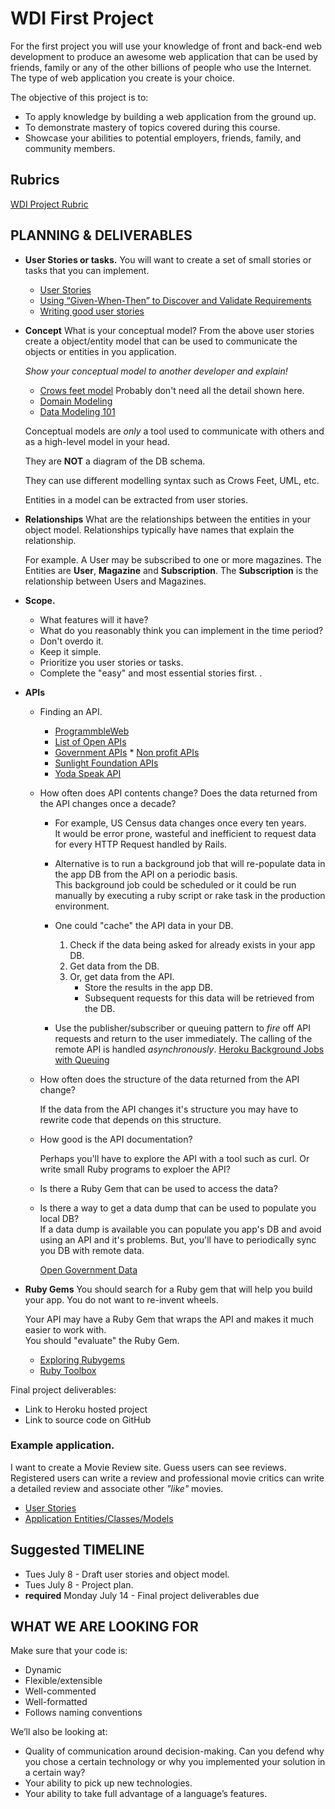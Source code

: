 # WDI First Project 

For the first project you will use your knowledge of front and back-end web development to produce an awesome web application that can be used by friends, family or any of the other billions of people who use the Internet. The type of web application you create is your choice.

The objective of this project is to:
* To apply knowledge by building a web application from the ground up.
* To demonstrate mastery of topics covered during this course.
* Showcase your abilities to potential employers, friends, family, and community members.


## Rubrics
[WDI Project Rubric](WDI_Project_Rubric_WDI_BOS_4.pdf)

## PLANNING & DELIVERABLES

*  **User Stories or tasks.**
	You will want to create a set of small stories or tasks that you can
	implement. 
	* [User Stories](http://www.mountaingoatsoftware.com/agile/user-stories) 
	* [Using “Given-When-Then” to Discover and Validate Requirements](http://ebgconsulting.com/blog/using-given-when-then-to-discover-and-validate-requirements-2/)  
	* [Writing good user stories](https://www.youtube.com/watch?v=DaqyLWOEObY)
* **Concept** What is your conceptual model? From the above user stories create a object/entity model that can be used to communicate the objects or entities in you application.

	_Show your conceptual model to another developer and explain!_  
	
	* [Crows feet model](http://www.tdan.com/view-articles/7474)
		Probably don't need all the detail shown here.  
	* [Domain Modeling](http://www.agilemodeling.com/essays/initialRequirementsModeling.htm#DomainModel)
	* [Data Modeling 101](http://www.agiledata.org/essays/dataModeling101.html)
	
	Conceptual models are _only_ a tool used to communicate with others and as 
	a high-level model in your head.
	
	They are __NOT__ a diagram of the DB schema.
	
	They can use different modelling syntax such as Crows Feet, UML, etc. 
	
	Entities in a model can be extracted from user stories.

* **Relationships** What are the relationships between the entities in your object model. Relationships typically have names that explain the relationship.

	For example. A User may be subscribed to one or more magazines. The Entities are __User__, __Magazine__ and __Subscription__. The __Subscription__ is the relationship between Users and Magazines.
 

* **Scope.** 
	* What features will it have? 
	* What do you reasonably think you can implement in the time period?
	* Don't overdo it. 
	* Keep it simple. 
	* Prioritize you user stories or tasks. 
	* Complete the "easy" and most essential stories first.
.  
* **APIs**
	* Finding an API. 
		* [ProgrammbleWeb](http://www.programmableweb.com/)  
		* [List of Open APIs](http://en.wikipedia.org/wiki/List_of_open_APIs)  
		* [Government APIs](https://www.data.gov/developers/apis)  		* [Non profit APIs](http://projects.propublica.org/nonprofits/)
		* [Sunlight Foundation APIs](http://sunlightfoundation.com/api/)
		* [Yoda Speak API](https://www.mashape.com/ismaelc/yoda-speak#!documentation)
	* How often does API contents change? Does the data returned from the API changes once a decade? 
	
		* For example, US Census data changes once every ten years.  
			 It would be error prone, wasteful and inefficient to request data for every HTTP Request handled by Rails.
	

		* Alternative is to run a background job that will re-populate data in the app DB from the API on a periodic basis.  
			This background job could be scheduled or it could be run manually
			by executing a ruby script or rake task in the production environment. 
		
		* One could "cache" the API data in your DB. 
			1. Check if the data being asked for already exists in your app DB.  
			2. Get data from the DB.
			3. Or, get data from the API.
				* Store the results in the app DB.
				* Subsequent requests for this data will be retrieved from the DB.
		
		* Use the publisher/subscriber or queuing pattern to _fire_ off API requests and return to the user immediately. The calling of the remote API is handled _asynchronously_.  [Heroku Background Jobs with Queuing](https://devcenter.heroku.com/articles/background-jobs-queueing)

	* How often does the structure of the data returned from the API change?
	
		If the data from the API changes it's structure you may have to rewrite code that depends on this structure.  
		  
	* How good is the API documentation?  
	   
	   Perhaps you'll have to explore the API with a tool such as curl. Or write small Ruby programs to exploer the API?
	     
	* Is there a Ruby Gem that can be used to access the data?  
	* Is there a way to get a data dump that can be used to populate you local DB?  
		If a data dump is available you can populate you app's DB and avoid using an API and it's problems. But, you'll have to periodically sync you DB with remote data.
  	    
  	    [Open Government Data](https://www.data.gov/)  
  	    
* **Ruby Gems**
	You should search for a Ruby gem that will help you build your app. You do not want to re-invent wheels. 
	 
	Your API may have a Ruby Gem that wraps the API and makes it much easier to work with.  
	You should "evaluate" the Ruby Gem. 
	* [Exploring Rubygems](http://railscasts.com/episodes/384-exploring-rubygems)
	* [Ruby Toolbox](https://www.ruby-toolbox.com/)

Final project deliverables:  
* Link to Heroku hosted project  
* Link to source code on GitHub  


### Example application.

I want to create a Movie Review site. Guess users can see reviews. Registered users can write a review and professional movie critics can write a detailed review and associate other _"like"_ movies. 

* [User Stories](user_stories.md)  
* [Application Entities/Classes/Models](entities.md)  

## Suggested TIMELINE

* Tues July 8 - Draft user stories and object model.
* Tues July 8 - Project plan.
* __required__ Monday July 14 - Final project deliverables due 

## WHAT WE ARE LOOKING FOR
Make sure that your code is:  
* Dynamic  
* Flexible/extensible  
* Well-commented  
* Well-formatted  
* Follows naming conventions  

We’ll also be looking at:  
* Quality of communication around decision-making. Can you defend why you chose a certain technology or why you implemented your solution in a certain way?  
* Your ability to pick up new technologies.  
* Your ability to take full advantage of a language’s features.  
